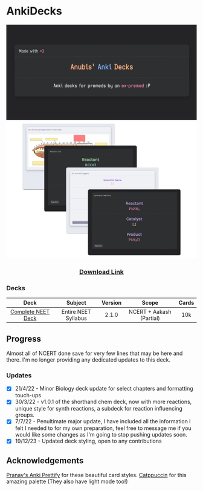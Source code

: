 # AnkiDecks

<img src="Assets/AnkiThumb.webp">

<img src="Assets/preview.webp">

<center><h3><a href="https://github.com/AnubisNekhet/AnkiDecks/blob/main/Decks/AnubisDeckPenultimate.apkg?raw=true">Download Link</a></h3></center>

### Decks
Deck | Subject | Version | Scope | Cards
:---: | :---: | :---: | :---: | :---:
[Complete NEET Deck](https://github.com/AnubisNekhet/AnkiDecks/blob/main/Decks/AnubisDeckPenultimate.apkg?raw=true "Complete NEET Deck") | Entire NEET Syllabus | 2.1.0 | NCERT + Aakash (Partial) | 10k

## Progress
Almost all of NCERT done save for very few lines that may be here and there. I'm no longer providing any dedicated updates to this deck.

### Updates
- [x] 21/4/22 - Minor Biology deck update for select chapters and formatting touch-ups
- [x] 30/3/22 - v1.0.1 of the shorthand chem deck, now with more reactions, unique style for synth reactions, a subdeck for reaction influencing groups.
- [x] 7/7/22 - Penultimate major update, I have included all the information I felt I needed to for my own preparation, feel free to message me if you would like some changes as I'm going to stop pushing updates soon.
- [x] 19/12/23 - Updated deck styling, open to any contributions

## Acknowledgements

[Pranav's Anki Prettify](https://github.com/pranavdeshai/anki-prettify) for these beautiful card styles.
[Catppuccin](https://github.com/catppuccin/catppuccin) for this amazing palette (They also have light mode too!)
